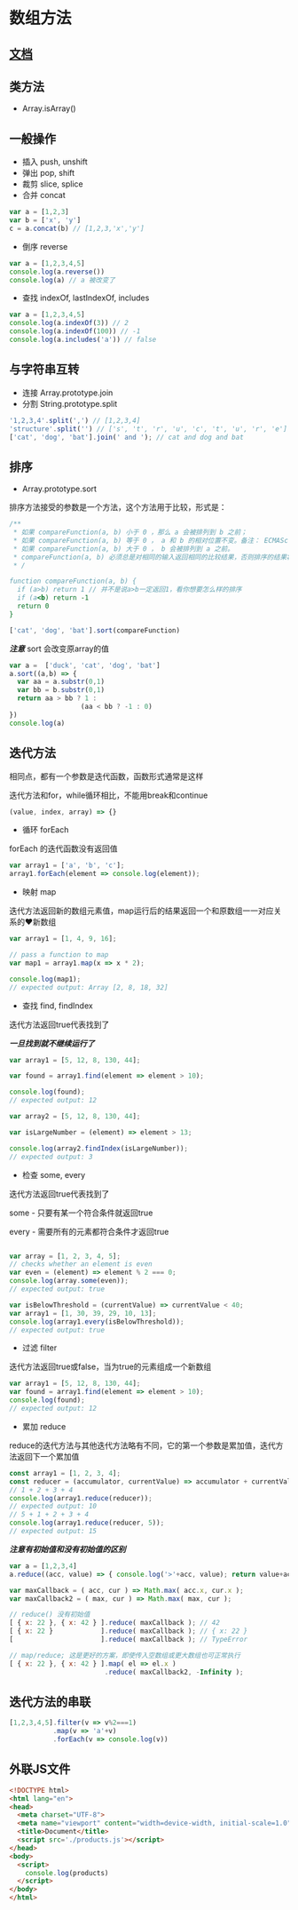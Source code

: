 # 数组方法

## [文档](https://developer.mozilla.org/zh-CN/docs/Web/JavaScript/Reference/Global_Objects/Array)

## 类方法

* Array.isArray()

## 一般操作

* 插入 push, unshift
* 弹出 pop, shift
* 裁剪 slice, splice
* 合并 concat

```js
var a = [1,2,3]
var b = ['x', 'y']
c = a.concat(b) // [1,2,3,'x','y']
```

* 倒序 reverse
```js
var a = [1,2,3,4,5]
console.log(a.reverse())
console.log(a) // a 被改变了
```

* 查找 indexOf, lastIndexOf, includes
```js
var a = [1,2,3,4,5]
console.log(a.indexOf(3)) // 2
console.log(a.indexOf(100)) // -1
console.log(a.includes('a')) // false
```

## 与字符串互转

* 连接 Array.prototype.join
* 分割 String.prototype.split

```js
'1,2,3,4'.split(',') // [1,2,3,4]
'structure'.split('') // ['s', 't', 'r', 'u', 'c', 't', 'u', 'r', 'e']
['cat', 'dog', 'bat'].join(' and '); // cat and dog and bat
```

## 排序

* Array.prototype.sort

排序方法接受的参数是一个方法，这个方法用于比较，形式是：

```js
/**
 * 如果 compareFunction(a, b) 小于 0 ，那么 a 会被排列到 b 之前；
 * 如果 compareFunction(a, b) 等于 0 ， a 和 b 的相对位置不变。备注： ECMAScript 标准并不保证这一行为，而且也不是所有浏览器都会遵守（例如 Mozilla 在 2003 年之前的版本）；
 * 如果 compareFunction(a, b) 大于 0 ， b 会被排列到 a 之前。
 * compareFunction(a, b) 必须总是对相同的输入返回相同的比较结果，否则排序的结果将是不确定的。
 * /

function compareFunction(a, b) {
  if (a>b) return 1 // 并不是说a>b一定返回1，看你想要怎么样的排序
  if (a<b) return -1
  return 0
}
```

```js
['cat', 'dog', 'bat'].sort(compareFunction)
```

***注意*** sort 会改变原array的值

```js
var a =  ['duck', 'cat', 'dog', 'bat']
a.sort((a,b) => {
  var aa = a.substr(0,1)
  var bb = b.substr(0,1)
  return aa > bb ? 1 :
                  (aa < bb ? -1 : 0)
})
console.log(a)
```

## 迭代方法

相同点，都有一个参数是迭代函数，函数形式通常是这样

迭代方法和for，while循环相比，不能用break和continue

```js
(value, index, array) => {}
```

* 循环 forEach

forEach 的迭代函数没有返回值

```js
var array1 = ['a', 'b', 'c'];
array1.forEach(element => console.log(element));
```

* 映射 map

迭代方法返回新的数组元素值，map运行后的结果返回一个和原数组一一对应关系的❤新数组

```js
var array1 = [1, 4, 9, 16];

// pass a function to map
var map1 = array1.map(x => x * 2);

console.log(map1);
// expected output: Array [2, 8, 18, 32]
```
* 查找 find, findIndex

迭代方法返回true代表找到了

***一旦找到就不继续运行了***

```js
var array1 = [5, 12, 8, 130, 44];

var found = array1.find(element => element > 10);

console.log(found);
// expected output: 12

var array2 = [5, 12, 8, 130, 44];

var isLargeNumber = (element) => element > 13;

console.log(array2.findIndex(isLargeNumber));
// expected output: 3

```

* 检查 some, every

迭代方法返回true代表找到了

some - 只要有某一个符合条件就返回true

every - 需要所有的元素都符合条件才返回true

```js

var array = [1, 2, 3, 4, 5];
// checks whether an element is even
var even = (element) => element % 2 === 0;
console.log(array.some(even));
// expected output: true

var isBelowThreshold = (currentValue) => currentValue < 40;
var array1 = [1, 30, 39, 29, 10, 13];
console.log(array1.every(isBelowThreshold));
// expected output: true
```

* 过滤 filter

迭代方法返回true或false，当为true的元素组成一个新数组

```js
var array1 = [5, 12, 8, 130, 44];
var found = array1.find(element => element > 10);
console.log(found);
// expected output: 12
```

* 累加 reduce

reduce的迭代方法与其他迭代方法略有不同，它的第一个参数是累加值，迭代方法返回下一个累加值

```js
const array1 = [1, 2, 3, 4];
const reducer = (accumulator, currentValue) => accumulator + currentValue;
// 1 + 2 + 3 + 4
console.log(array1.reduce(reducer));
// expected output: 10
// 5 + 1 + 2 + 3 + 4
console.log(array1.reduce(reducer, 5));
// expected output: 15
```

***注意有初始值和没有初始值的区别***

```js
var a = [1,2,3,4]
a.reduce((acc, value) => { console.log('>'+acc, value); return value+acc})
```

```js
var maxCallback = ( acc, cur ) => Math.max( acc.x, cur.x );
var maxCallback2 = ( max, cur ) => Math.max( max, cur );

// reduce() 没有初始值
[ { x: 22 }, { x: 42 } ].reduce( maxCallback ); // 42
[ { x: 22 }            ].reduce( maxCallback ); // { x: 22 }
[                      ].reduce( maxCallback ); // TypeError

// map/reduce; 这是更好的方案，即使传入空数组或更大数组也可正常执行
[ { x: 22 }, { x: 42 } ].map( el => el.x )
                        .reduce( maxCallback2, -Infinity );
```

## 迭代方法的串联

```js
[1,2,3,4,5].filter(v => v%2===1)
           .map(v => 'a'+v)
           .forEach(v => console.log(v))
```

## 外联JS文件

```html
<!DOCTYPE html>
<html lang="en">
<head>
  <meta charset="UTF-8">
  <meta name="viewport" content="width=device-width, initial-scale=1.0">
  <title>Document</title>
  <script src='./products.js'></script>
</head>
<body>
  <script>
    console.log(products)
  </script>
</body>
</html>
```